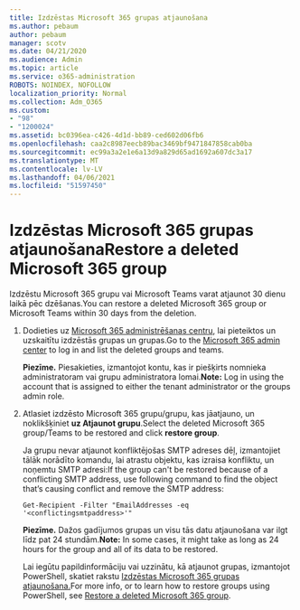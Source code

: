 ```yaml
---
title: Izdzēstas Microsoft 365 grupas atjaunošana
ms.author: pebaum
author: pebaum
manager: scotv
ms.date: 04/21/2020
ms.audience: Admin
ms.topic: article
ms.service: o365-administration
ROBOTS: NOINDEX, NOFOLLOW
localization_priority: Normal
ms.collection: Adm_O365
ms.custom:
- "98"
- "1200024"
ms.assetid: bc0396ea-c426-4d1d-bb89-ced602d06fb6
ms.openlocfilehash: caa2c8987eecb89bac3469bf9471847858cab0ba
ms.sourcegitcommit: ec99a3a2e1e6a13d9a829d65ad1692a607dc3a17
ms.translationtype: MT
ms.contentlocale: lv-LV
ms.lasthandoff: 04/06/2021
ms.locfileid: "51597450"
---
```

# <a name="restore-a-deleted-microsoft-365-group"></a><span data-ttu-id="5b7f5-102">Izdzēstas Microsoft 365 grupas atjaunošana</span><span class="sxs-lookup"><span data-stu-id="5b7f5-102">Restore a deleted Microsoft 365 group</span></span>

<span data-ttu-id="5b7f5-103">Izdzēstu Microsoft 365 grupu vai Microsoft Teams varat atjaunot 30 dienu laikā pēc dzēšanas.</span><span class="sxs-lookup"><span data-stu-id="5b7f5-103">You can restore a deleted Microsoft 365 group or Microsoft Teams within 30 days from the deletion.</span></span>

1. <span data-ttu-id="5b7f5-104">Dodieties uz [Microsoft 365 administrēšanas centru,](https://aka.ms/RestoreDeletedGroup) lai pieteiktos un uzskaitītu izdzēstās grupas un grupas.</span><span class="sxs-lookup"><span data-stu-id="5b7f5-104">Go to the [Microsoft 365 admin center](https://aka.ms/RestoreDeletedGroup) to log in and list the deleted groups and teams.</span></span>

    <span data-ttu-id="5b7f5-105">**Piezīme.** Piesakieties, izmantojot kontu, kas ir piešķirts nomnieka administratoram vai grupu administratora lomai.</span><span class="sxs-lookup"><span data-stu-id="5b7f5-105">**Note:** Log in using the account that is assigned to either the tenant administrator or the groups admin role.</span></span>

1. <span data-ttu-id="5b7f5-106">Atlasiet izdzēsto Microsoft 365 grupu/grupu, kas jāatjauno, un noklikšķiniet **uz Atjaunot grupu**.</span><span class="sxs-lookup"><span data-stu-id="5b7f5-106">Select the deleted Microsoft 365 group/Teams to be restored and click **restore group**.</span></span>

    <span data-ttu-id="5b7f5-107">Ja grupu nevar atjaunot konfliktējošas SMTP adreses dēļ, izmantojiet tālāk norādīto komandu, lai atrastu objektu, kas izraisa konfliktu, un noņemtu SMTP adresi:</span><span class="sxs-lookup"><span data-stu-id="5b7f5-107">If the group can't be restored because of a conflicting SMTP address, use following command to find the object that’s causing conflict and remove the SMTP address:</span></span>

    `Get-Recipient -Filter "EmailAddresses -eq '<conflictingsmtpaddress>'"`

    <span data-ttu-id="5b7f5-108">**Piezīme.** Dažos gadījumos grupas un visu tās datu atjaunošana var ilgt līdz pat 24 stundām.</span><span class="sxs-lookup"><span data-stu-id="5b7f5-108">**Note:** In some cases, it might take as long as 24 hours for the group and all of its data to be restored.</span></span>

    <span data-ttu-id="5b7f5-109">Lai iegūtu papildinformāciju vai uzzinātu, kā atjaunot grupas, izmantojot PowerShell, skatiet rakstu [Izdzēstas Microsoft 365 grupas atjaunošana.](https://go.microsoft.com/fwlink/?linkid=867802)</span><span class="sxs-lookup"><span data-stu-id="5b7f5-109">For more info, or to learn how to restore groups using PowerShell, see [Restore a deleted Microsoft 365 group](https://go.microsoft.com/fwlink/?linkid=867802).</span></span>